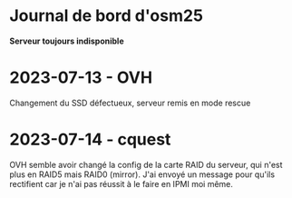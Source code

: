 # Journal de bord d'osm25

**Serveur toujours indisponible**

# 2023-07-13 - OVH

Changement du SSD défectueux, serveur remis en mode rescue

# 2023-07-14 - cquest

OVH semble avoir changé la config de la carte RAID du serveur, qui n'est plus en RAID5 mais RAID0 (mirror).
J'ai envoyé un message pour qu'ils rectifient car je n'ai pas réussit à le faire en IPMI moi même.
